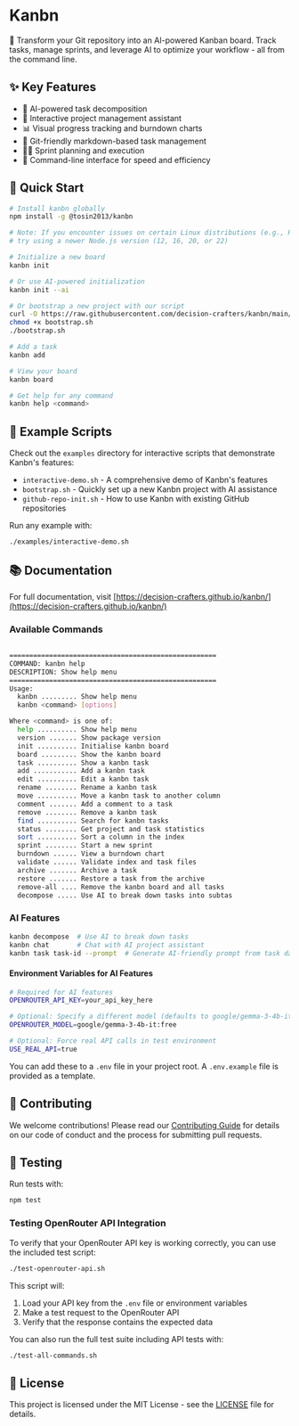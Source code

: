 # Kanbn

🎯 Transform your Git repository into an AI-powered Kanban board. Track tasks, manage sprints, and leverage AI to optimize your workflow - all from the command line.

## ✨ Key Features

- 🤖 AI-powered task decomposition
- 💬 Interactive project management assistant
- 📊 Visual progress tracking and burndown charts
- 🔄 Git-friendly markdown-based task management
- 🏃‍♂️ Sprint planning and execution
- 📱 Command-line interface for speed and efficiency

## 🚀 Quick Start

```bash
# Install kanbn globally
npm install -g @tosin2013/kanbn

# Note: If you encounter issues on certain Linux distributions (e.g., Red Hat Linux 9.5),
# try using a newer Node.js version (12, 16, 20, or 22)

# Initialize a new board
kanbn init

# Or use AI-powered initialization
kanbn init --ai

# Or bootstrap a new project with our script
curl -O https://raw.githubusercontent.com/decision-crafters/kanbn/main/examples/bootstrap.sh
chmod +x bootstrap.sh
./bootstrap.sh

# Add a task
kanbn add

# View your board
kanbn board

# Get help for any command
kanbn help <command>
```

## 🧪 Example Scripts

Check out the `examples` directory for interactive scripts that demonstrate Kanbn's features:

- `interactive-demo.sh` - A comprehensive demo of Kanbn's features
- `bootstrap.sh` - Quickly set up a new Kanbn project with AI assistance
- `github-repo-init.sh` - How to use Kanbn with existing GitHub repositories

Run any example with:

```bash
./examples/interactive-demo.sh
```

## 📚 Documentation

For full documentation, visit [https://decision-crafters.github.io/kanbn/](https://decision-crafters.github.io/kanbn/)

### Available Commands

```bash

====================================================
COMMAND: kanbn help
DESCRIPTION: Show help menu
====================================================
Usage:
  kanbn ......... Show help menu
  kanbn <command> [options]

Where <command> is one of:
  help .......... Show help menu
  version ....... Show package version
  init .......... Initialise kanbn board
  board ......... Show the kanbn board
  task .......... Show a kanbn task
  add ........... Add a kanbn task
  edit .......... Edit a kanbn task
  rename ........ Rename a kanbn task
  move .......... Move a kanbn task to another column
  comment ....... Add a comment to a task
  remove ........ Remove a kanbn task
  find .......... Search for kanbn tasks
  status ........ Get project and task statistics
  sort .......... Sort a column in the index
  sprint ........ Start a new sprint
  burndown ...... View a burndown chart
  validate ...... Validate index and task files
  archive ....... Archive a task
  restore ....... Restore a task from the archive
  remove-all .... Remove the kanbn board and all tasks
  decompose ..... Use AI to break down tasks into subtas
```

### AI Features

```bash
kanbn decompose  # Use AI to break down tasks
kanbn chat       # Chat with AI project assistant
kanbn task task-id --prompt  # Generate AI-friendly prompt from task data
```

#### Environment Variables for AI Features

```bash
# Required for AI features
OPENROUTER_API_KEY=your_api_key_here

# Optional: Specify a different model (defaults to google/gemma-3-4b-it:free)
OPENROUTER_MODEL=google/gemma-3-4b-it:free

# Optional: Force real API calls in test environment
USE_REAL_API=true
```

You can add these to a `.env` file in your project root. A `.env.example` file is provided as a template.

## 🤝 Contributing

We welcome contributions! Please read our [Contributing Guide](CONTRIBUTING.md) for details on our code of conduct and the process for submitting pull requests.

## 🧪 Testing

Run tests with:

```bash
npm test
```

### Testing OpenRouter API Integration

To verify that your OpenRouter API key is working correctly, you can use the included test script:

```bash
./test-openrouter-api.sh
```

This script will:
1. Load your API key from the `.env` file or environment variables
2. Make a test request to the OpenRouter API
3. Verify that the response contains the expected data

You can also run the full test suite including API tests with:

```bash
./test-all-commands.sh
```

## 📄 License

This project is licensed under the MIT License - see the [LICENSE](LICENSE) file for details.
